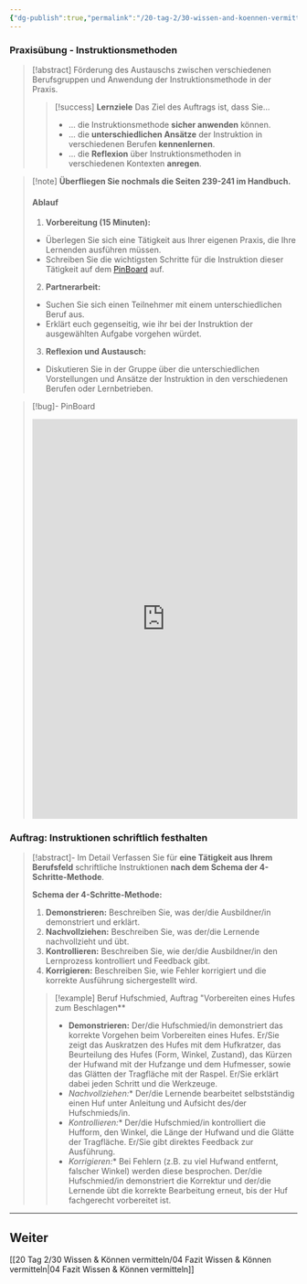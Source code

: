 ```yaml
---
{"dg-publish":true,"permalink":"/20-tag-2/30-wissen-and-koennen-vermitteln/03-praxisuebung/"}
---
```


### Praxisübung - Instruktionsmethoden

> [!abstract] Förderung des Austauschs zwischen verschiedenen Berufsgruppen und Anwendung der Instruktionsmethode in der Praxis.
>
>> [!success] **Lernziele** Das Ziel des Auftrags ist, dass Sie...
>>
>> - ... die Instruktionsmethode **sicher anwenden** können.
>> - ... die **unterschiedlichen Ansätze** der Instruktion in verschiedenen Berufen **kennenlernen**.
>> - ... die **Reflexion** über Instruktionsmethoden in verschiedenen Kontexten **anregen**.

>[!note] **Überfliegen Sie nochmals die Seiten 239-241 im Handbuch.**
>#### Ablauf
>1. **Vorbereitung (15 Minuten):**
>
>  - Überlegen Sie sich eine Tätigkeit aus Ihrer eigenen Praxis, die Ihre Lernenden ausführen müssen.
>   - Schreiben Sie die wichtigsten Schritte für die Instruktion dieser Tätigkeit auf dem [PinBoard](https://tools.fobizz.com/pinboard/public_boards/fb1ed27b-0448-4338-b07b-48427428fab1?token=16dedddaaea932032e2e52020d3b3fdf) auf.
>
>2. **Partnerarbeit:**
> - Suchen Sie sich einen Teilnehmer mit einem unterschiedlichen Beruf aus.
> - Erklärt euch gegenseitig, wie ihr bei der Instruktion der ausgewählten Aufgabe vorgehen würdet.
>3. **Reflexion und Austausch:**
> - Diskutieren Sie in der Gruppe über die unterschiedlichen Vorstellungen und Ansätze der Instruktion in den verschiedenen Berufen oder Lernbetrieben.

>[!bug]- PinBoard
><iframe src="https://tools.fobizz.com/pinboard/public_boards/fb1ed27b-0448-4338-b07b-48427428fab1?token=16dedddaaea932032e2e52020d3b3fdf" style="border:0px #ffffff none;" name="myiFrame" scrolling="no" frameborder="1" marginheight="0px" marginwidth="0px" height="700px" width="100%" allowfullscreen></iframe>

### Auftrag: Instruktionen schriftlich festhalten
>[!abstract]- Im Detail
>Verfassen Sie für **eine Tätigkeit aus Ihrem Berufsfeld** schriftliche Instruktionen **nach dem Schema der 4-Schritte-Methode**.
>
>**Schema der 4-Schritte-Methode:**
>
>1.  **Demonstrieren:** Beschreiben Sie, was der/die Ausbildner/in demonstriert und erklärt.
>2.  **Nachvollziehen:** Beschreiben Sie, was der/die Lernende nachvollzieht und übt.
>3.  **Kontrollieren:** Beschreiben Sie, wie der/die Ausbildner/in den Lernprozess kontrolliert und Feedback gibt.
>4.  **Korrigieren:** Beschreiben Sie, wie Fehler korrigiert und die korrekte Ausführung sichergestellt wird.
>
>>[!example] Beruf Hufschmied, Auftrag "Vorbereiten eines Hufes zum Beschlagen**
>>
>>- **Demonstrieren:** Der/die Hufschmied/in demonstriert das korrekte Vorgehen beim Vorbereiten eines Hufes. Er/Sie zeigt das Auskratzen des Hufes mit dem Hufkratzer, das Beurteilung des Hufes (Form, Winkel, Zustand), das Kürzen der Hufwand mit der Hufzange und dem Hufmesser, sowie das Glätten der Tragfläche mit der Raspel.  Er/Sie erklärt dabei jeden Schritt und die Werkzeuge.
>>- **Nachvollziehen*:** Der/die Lernende bearbeitet selbstständig einen Huf unter Anleitung und Aufsicht des/der Hufschmieds/in.
>>- **Kontrollieren*:** Der/die Hufschmied/in kontrolliert die Hufform, den Winkel, die Länge der Hufwand und die Glätte der Tragfläche. Er/Sie gibt direktes Feedback zur Ausführung.
>>- **Korrigieren*:** Bei Fehlern (z.B. zu viel Hufwand entfernt, falscher Winkel) werden diese besprochen. Der/die Hufschmied/in demonstriert die Korrektur und der/die Lernende übt die korrekte Bearbeitung erneut, bis der Huf fachgerecht vorbereitet ist.


---

## Weiter
[[20 Tag 2/30 Wissen & Können vermitteln/04 Fazit Wissen & Können vermitteln\|04 Fazit Wissen & Können vermitteln]]